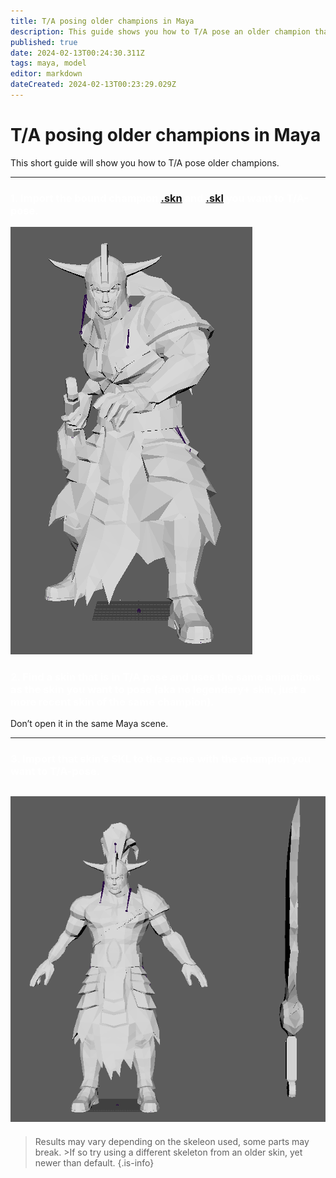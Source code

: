 ```yaml
---
title: T/A posing older champions in Maya
description: This guide shows you how to T/A pose an older champion that might not be posed.
published: true
date: 2024-02-13T00:24:30.311Z
tags: maya, model
editor: markdown
dateCreated: 2024-02-13T00:23:29.029Z
---
```


# T/A posing older champions in Maya
This short guide will show you how to T/A pose older champions.

---
### <span style="color:white">1. Import the bound champion <a href="/e/en/specific-guides/filetypes#skn">.skn</a> and <a href="/e/en/specific-guides/filetypes#skl">.skl</a> you want to T/A-pose.
  
  
  ![trynanopose.png](/user-pictures/bud/trynanopose.png)
  
### <span style="color:white">2. Find a skin that is in T/A pose and uses the same animations as the skin you want to pose (aka no legendary+ skin, just a more recent skin of the same champion). 
  Don’t open it in the same Maya scene.</span>
  
  ---
  
  ### <span style="color:white">3. Import that skin’s SKL to the scene with the champion you want to T/A-pose.
  
  ![tryndapose.png](/user-pictures/bud/tryndapose.png)
  ---
  >Results may vary depending on the skeleon used, some parts may break.
	>If so try using a different skeleton from an older skin, yet newer than default.
  >{.is-info}